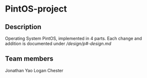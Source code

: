 # PintOS-project

## Description
Operating System PintOS, implemented in 4 parts. Each change and addition is documented under */design/p#-design.md*

## Team members
Jonathan Yao
Logan Chester
